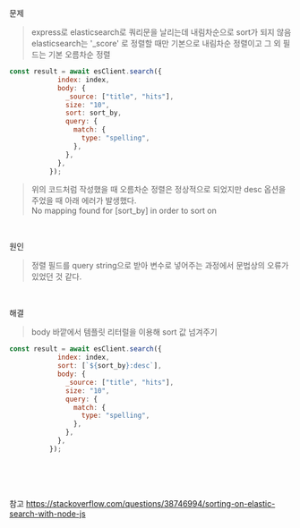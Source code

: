 문제
> express로 elasticsearch로 쿼리문을 날리는데 내림차순으로 sort가 되지 않음 <br>
> elasticsearch는 '_score' 로 정렬할 때만 기본으로 내림차순 정렬이고 그 외 필드는 기본 오름차순 정렬
```js
const result = await esClient.search({
            index: index,
            body: {
              _source: ["title", "hits"],
              size: "10",
              sort: sort_by,
              query: {
                match: {
                  type: "spelling",
                },
              },
            },
          });
```
> 위의 코드처럼 작성했을 때 오름차순 정렬은 정상적으로 되었지만 desc 옵션을 주었을 때 아래 에러가 발생했다. <br>
> No mapping found for [sort_by] in order to sort on 

<br>

원인
> 정렬 필드를 query string으로 받아 변수로 넣어주는 과정에서 문법상의 오류가 있었던 것 같다.

<br>

해결
> body 바깥에서 템플릿 리터럴을 이용해 sort 값 넘겨주기
```js
const result = await esClient.search({
            index: index,
            sort: [`${sort_by}:desc`],
            body: {
              _source: ["title", "hits"],
              size: "10",
              query: {
                match: {
                  type: "spelling",
                },
              },
            },
          });
```
<br>
<br>
<br>


참고 https://stackoverflow.com/questions/38746994/sorting-on-elastic-search-with-node-js
